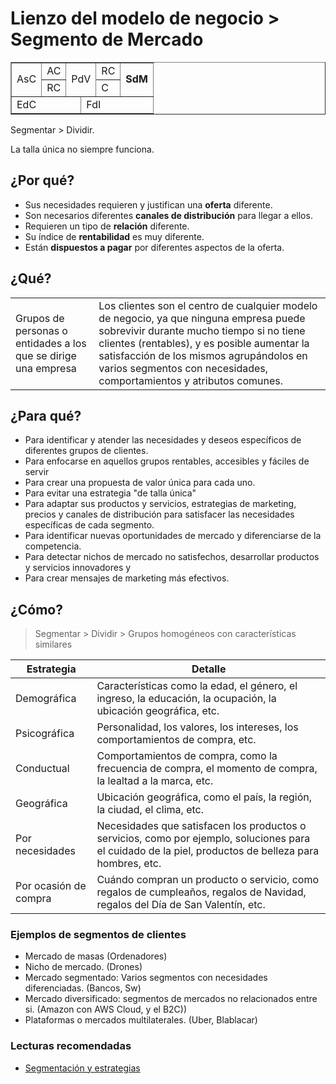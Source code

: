# Lienzo del modelo de negocio > Segmento de Mercado

<table border="1">
  <tr>
    <td rowspan="2">AsC</td>
    <td>AC</td>
    <td colspan="2" rowspan="2">PdV</td>
    <td>RC</td>
    <td rowspan="2"><b>SdM</b></td>
  </tr>
  <tr>
    <td>RC</td>
    <td>C</td>
  </tr>
  <tr>
    <td colspan="3">EdC</td>
    <td colspan="3">FdI</td>
  </tr>
</table>

Segmentar > Dividir. 

La talla única no siempre funciona.

## ¿Por qué?

- Sus necesidades requieren y justifican una **oferta** diferente.
- Son necesarios diferentes **canales de distribución** para llegar a ellos.
- Requieren un tipo de **relación** diferente.
- Su índice de **rentabilidad** es muy diferente.
- Están **dispuestos a pagar** por diferentes aspectos de la oferta.

## ¿Qué?

| | |
-|-
Grupos de personas o entidades a los que se dirige una empresa|Los clientes son el centro de cualquier modelo de negocio, ya que ninguna empresa puede sobrevivir durante mucho tiempo si no tiene clientes (rentables), y es posible aumentar la satisfacción de los mismos agrupándolos en varios segmentos con necesidades, comportamientos y atributos comunes.

## ¿Para qué?

- Para identificar y atender las necesidades y deseos específicos de diferentes grupos de clientes. 
- Para enfocarse en aquellos grupos rentables, accesibles y fáciles de servir
- Para crear una propuesta de valor única para cada uno.
- Para evitar una estrategia "de talla única"
- Para adaptar sus productos y servicios, estrategias de marketing, precios y canales de distribución para satisfacer las necesidades específicas de cada segmento.
- Para identificar nuevas oportunidades de mercado y diferenciarse de la competencia. 
- Para detectar nichos de mercado no satisfechos, desarrollar productos y servicios innovadores y 
- Para crear mensajes de marketing más efectivos.

## ¿Cómo?

> Segmentar > Dividir > Grupos homogéneos con características similares

Estrategia|Detalle
-|-
Demográfica|Características como la edad, el género, el ingreso, la educación, la ocupación, la ubicación geográfica, etc.
Psicográfica|Personalidad, los valores, los intereses, los comportamientos de compra, etc.
Conductual|Comportamientos de compra, como la frecuencia de compra, el momento de compra, la lealtad a la marca, etc.
Geográfica|Ubicación geográfica, como el país, la región, la ciudad, el clima, etc.
Por necesidades|Necesidades que satisfacen los productos o servicios, como por ejemplo, soluciones para el cuidado de la piel, productos de belleza para hombres, etc.
Por ocasión de compra|Cuándo compran un producto o servicio, como regalos de cumpleaños, regalos de Navidad, regalos del Día de San Valentín, etc.

### Ejemplos de segmentos de clientes

- Mercado de masas (Ordenadores)
- Nicho de mercado. (Drones)
- Mercado segmentado: Varios segmentos con necesidades diferenciadas. (Bancos, Sw)
- Mercado diversificado: segmentos de mercados no relacionados entre si. (Amazon con AWS Cloud, y el B2C))
- Plataformas o mercados multilaterales. (Uber, Blablacar) 

### Lecturas recomendadas

- [Segmentación y estrategias](http://aprendiendomarketingconinditex.blogspot.com/2010/10/segmentacion-y-estrategias-en-inditex.html)